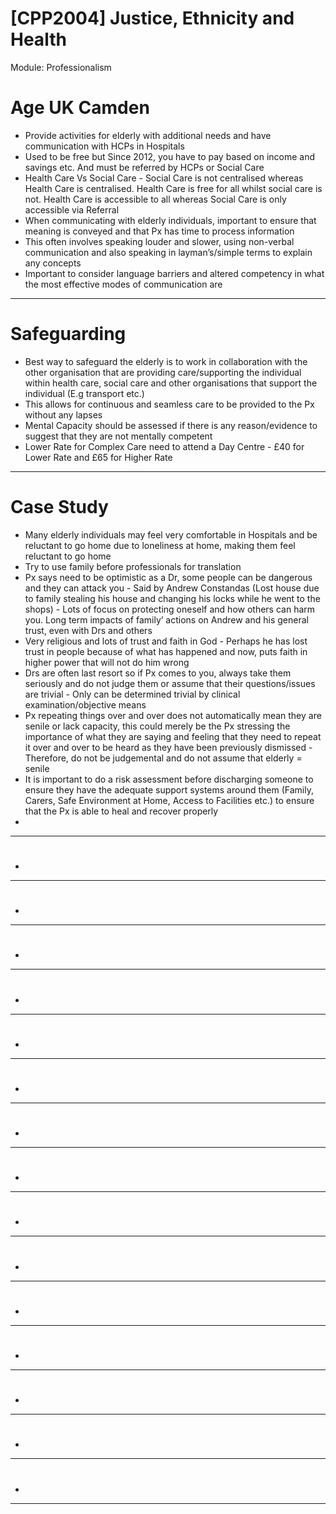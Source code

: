# [CPP2004] Justice, Ethnicity and Health

Module: Professionalism

# Age UK Camden

- Provide activities for elderly with additional needs and have communication with HCPs in Hospitals
- Used to be free but Since 2012,  you have to pay based on income and savings etc. And must be referred by HCPs or Social Care
- Health Care Vs Social Care - Social Care is not centralised whereas Health Care is centralised. Health Care is free for all whilst social care is not. Health Care is accessible to all whereas Social Care is only accessible via Referral
- When communicating with elderly individuals, important to ensure that meaning is conveyed and that Px has time to process information
- This often involves speaking louder and slower, using non-verbal communication and also speaking in layman’s/simple terms to explain any concepts
- Important to consider language barriers and altered competency in what the most effective modes of communication are

---

# Safeguarding

- Best way to safeguard the elderly is to work in collaboration with the other organisation that are providing care/supporting the individual within health care, social care and other organisations that support the individual (E.g transport etc.)
- This allows for continuous and seamless care to be provided to the Px without any lapses
- Mental Capacity should be assessed if there is any reason/evidence to suggest that they are not mentally competent
- Lower Rate for Complex Care need to attend a Day Centre - £40 for Lower Rate and £65 for Higher Rate

---

# Case Study

- Many elderly individuals may feel very comfortable in Hospitals and be reluctant to go home due to loneliness at home, making them feel reluctant to go home
- Try to use family before professionals for translation
- Px says need to be optimistic as a Dr, some people can be dangerous and they can attack you - Said by Andrew Constandas (Lost house due to family stealing his house and changing his locks while he went to the shops) - Lots of focus on protecting oneself and how others can harm you. Long term impacts of family’ actions on Andrew and his general trust, even with Drs and others
- Very religious and lots of trust and faith in God - Perhaps he has lost trust in people because of what has happened and now, puts faith in higher power that will not do him wrong
- Drs are often last resort so if Px comes to you, always take them seriously and do not judge them or assume that their questions/issues are trivial - Only can be determined trivial by clinical examination/objective means
- Px repeating things over and over does not automatically mean they are senile or lack capacity, this could merely be the Px stressing the importance of what they are saying and feeling that they need to repeat it over and over to be heard as they have been previously dismissed - Therefore, do not be judgemental and do not assume that elderly = senile
- It is important to do a risk assessment before discharging someone to ensure they have the adequate support systems around them (Family, Carers, Safe Environment at Home, Access to Facilities etc.) to ensure that the Px is able to heal and recover properly
- 

---

# 

- 

---

# 

- 

---

# 

- 

---

# 

- 

---

# 

- 

---

# 

- 

---

# 

- 

---

# 

- 

---

# 

- 

---

# 

- 

---

# 

- 

---

# 

- 

---

# 

- 

---

# 

- 

---

# 

- 

---